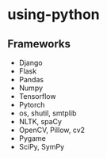 # using-python

## Frameworks

- Django
- Flask
- Pandas
- Numpy
- Tensorflow
- Pytorch
- os, shutil, smtplib
- NLTK, spaCy
- OpenCV, Pillow, cv2
- Pygame
- SciPy, SymPy
